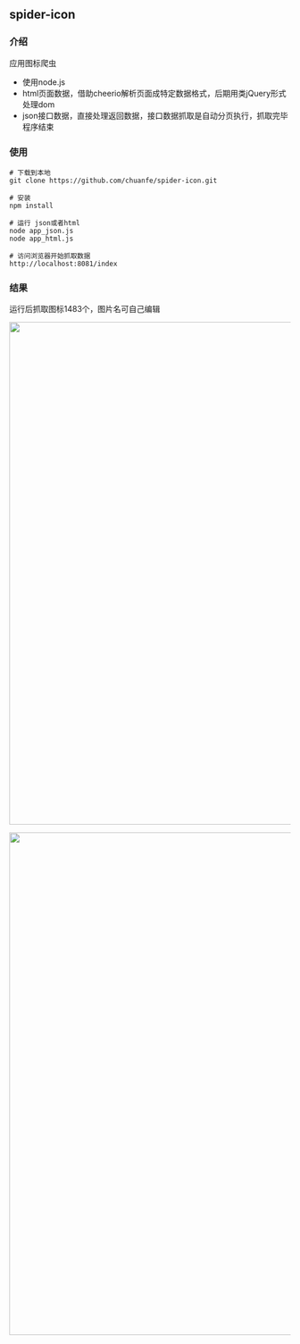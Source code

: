 ## spider-icon

### 介绍

应用图标爬虫

* 使用node.js
* html页面数据，借助cheerio解析页面成特定数据格式，后期用类jQuery形式处理dom
* json接口数据，直接处理返回数据，接口数据抓取是自动分页执行，抓取完毕程序结束


### 使用

```console
# 下载到本地
git clone https://github.com/chuanfe/spider-icon.git

# 安装
npm install

# 运行 json或者html
node app_json.js
node app_html.js

# 访问浏览器开始抓取数据
http://localhost:8081/index
```


### 结果
运行后抓取图标1483个，图片名可自己编辑
<p align="center">
  <img width="900" src="https://raw.githubusercontent.com/chuanfe/spider-icon/master/images/appstore-rank.PNG">
</p>
<p align="center">
  <img width="900" src="https://raw.githubusercontent.com/chuanfe/spider-icon/master/images/appstore-rank-name.PNG">
</p>
